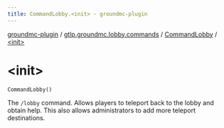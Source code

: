 ```yaml
---
title: CommandLobby.<init> - groundmc-plugin
---
```


[groundmc-plugin](../../index.html) / [gtlp.groundmc.lobby.commands](../index.html) / [CommandLobby](index.html) / [&lt;init&gt;](.)

# &lt;init&gt;

`CommandLobby()`

The `/lobby` command.
Allows players to teleport back to the lobby and obtain help.
This also allows administrators to add more teleport destinations.

